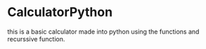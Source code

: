 # CalculatorPython
this is a basic calculator made into python using the functions and recurssive function.
